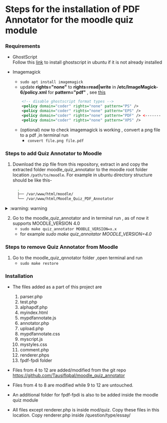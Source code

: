 # Steps for the installation of PDF Annotator for the moodle quiz module 

### Requirements

- GhostScript  
Follow this [link](https://docs.bitnami.com/google/apps/resourcespace/configuration/install-ghostscript/) to install ghostscript in ubuntu if it is not already installed
- Imagemagick  
    * `sudo apt install imagemagick`
    *  update __rights="none"__ to __rights=read|write__ in __/etc/ImageMagick-6/policy.xml__  for __pattern="pdf"__ , see [this](https://askubuntu.com/questions/1181762/imagemagickconvert-im6-q16-no-images-defined)
    ```xml
        <!-- disable ghostscript format types -->
        <policy domain="coder" rights="none" pattern="PS" />
        <policy domain="coder" rights="none" pattern="EPS" />
        <policy domain="coder" rights="none" pattern="PDF" /> <------- Here!!
        <policy domain="coder" rights="none" pattern="XPS" />

    ```

    * (optional) now to check imagemagick is working , convert a png file to a pdf ,in terminal run 
        * `convert file.png file.pdf`
        
### Steps to add Quiz Annotator to Moodle

1. Download the zip file from this repository, extract in and copy the extracted folder moodle_quiz_annotator to the moodle root folder location `/path/to/moodle`. For example in ubuntu directory structure should be like this-
    ```bash
      .
      ├── /var/www/html/moodle/
      └── /var/www/html/Moodle_Quiz_PDF_Annotator
    ```

<details><summary> :warning: warning </summary>
 
#### after step 3 these files are going to be changed
    * moodle/quesiton/type/essay/renderer.php
    * moodle/mod/quiz/comment.php
</details>

 

2. Go to the moodle_quiz_annotator and in terminal run , as of now it supports MOODLE_VERSION 4.0
    * `sudo make quiz_annotator MOODLE_VERSION=x.x` 
    * for example _sudo make quiz_annotator MOODLE_VERSION=4.0_


### Steps to remove Quiz Annotator from  Moodle
1. Go to the moodle_quiz_qnnotator folder ,open terminal and run 
    * `sudo make restore`
    
### Installation
- The files added as a part of this project are
	1. parser.php
	2. test.php
	3. alphapdf.php
	4. myindex.html
	5. mypdfannotate.js
	6. annotator.php
	7. upload.php
	8. mypdfannotate.css
	9. myscript.js
	10. mystyles.css
	11. comment.php
	12. renderer.phps
	13. fpdf-fpdi folder
	
- Files from 4 to 12 are added/modified from the git repo https://github.com/TausifIqbal/moodle_quiz_annotator
	

- Files from 4 to 8 are modified while 9 to 12 are untouched.
	
	
- An additional folder for fpdf-fpdi is also to be added inside the moodle quiz module
	
- All files except renderer.php is inside mod/quiz. Copy these files in this location. Copy renderer.php inside /question/type/essay/ 	
	


